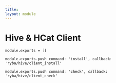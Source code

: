 ```yaml
---
title: 
layout: module
---
```


# Hive & HCat Client

    module.exports = []

    module.exports.push command: 'install', callback: 'ryba/hive/client_install'

    module.exports.push command: 'check', callback: 'ryba/hive/client_check'
















